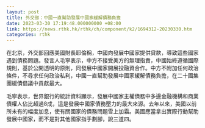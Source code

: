 ```yaml
---
layout: post
title: 外交部：中國一直幫助發展中國家緩解債務負擔
date: 2023-03-30 17:19:48.000000000 +08:00
link: https://news.rthk.hk/rthk/ch/component/k2/1694312-20230330.htm
categories: rthk
---
```


在北京，外交部回應美國財長耶倫稱，中國向發展中國家提供貸款，導致這些國家遇到債務問題。發言人毛寧表示，中方不接受美方的無理指責，中國始終遵循國際規則，基於公開透明的原則，同發展中國家開展投融資合作。中方不附加任何政治條件，不尋求任何政治私利，中國一直幫助發展中國家緩解債務負擔，在二十國集團緩債倡議中貢獻最大。

毛寧表示，世界銀行的統計資料顯示，發展中國家主權債務中多邊金融機構和商業債權人佔比超過8成，這是發展中國家債務壓力的最大來源。去年以來，美國以前所未有的幅度加息，使有關國家的債務問題雪上加霜。美國應當拿出實際行動幫助發展中國家，而不是對其他國家指手劃腳，說三道四。
